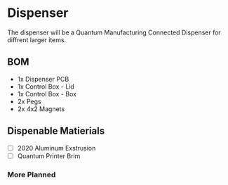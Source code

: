 # Dispenser #
The dispenser will be a Quantum Manufacturing Connected Dispenser for diffrent larger items.

## BOM ##
- 1x Dispenser PCB
- 1x Control Box - Lid
- 1x Control Box - Box
- 2x Pegs
- 2x 4x2 Magnets

## Dispenable Matierials ##
- [ ] 2020 Aluminum Exstrusion
- [ ] Quantum Printer Brim
### More Planned ###

